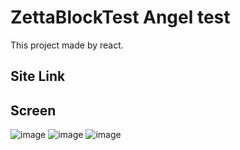 # ZettaBlockTest Angel test
This project made by react.

## Site Link


## Screen
![image](https://user-images.githubusercontent.com/9028177/197392009-ceba0a0b-7988-427b-b4fb-c9be62492083.png)
![image](https://user-images.githubusercontent.com/9028177/197392028-cca846e8-cfd2-4279-9603-58d0cad22d74.png)
![image](https://user-images.githubusercontent.com/9028177/197392040-3c9de032-2a86-4593-b700-05721fe261e2.png)
